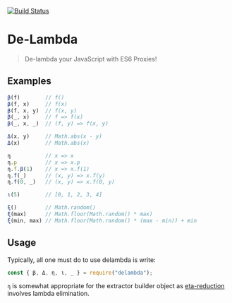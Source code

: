 [![Build Status](https://travis-ci.org/rkoeninger/delambda.svg?branch=master)](https://travis-ci.org/rkoeninger/delambda)

# De-Lambda

> De-lambda your JavaScript with ES6 Proxies!

## Examples

```javascript
β(f)        // f()
β(f, x)     // f(x)
β(f, x, y)  // f(x, y)
β(_, x)     // f => f(x)
β(_, x, _)  // (f, y) => f(x, y)

Δ(x, y)     // Math.abs(x - y)
Δ(x)        // Math.abs(x)

η           // x => x
η.p         // x => x.p
η.f.β(1)    // x => x.f(1)
η.f(_)      // (x, y) => x.f(y)
η.f(0, _)   // (x, y) => x.f(0, y)

ι(5)        // [0, 1, 2, 3, 4]

ξ()         // Math.random()
ξ(max)      // Math.floor(Math.random() * max)
ξ(min, max) // Math.floor(Math.random() * (max - min)) + min
```

## Usage

Typically, all one must do to use delambda is write:

```javascript
const { β, Δ, η, ι, _ } = require("delambda");
```

`η` is somewhat appropriate for the extractor builder object as [eta-reduction][eta-reduction] involves lambda elimination.

[eta-reduction]: https://wiki.haskell.org/Eta_conversion
